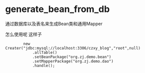 # generate_bean_from_db

通过数据库以及表名来生成Bean类和通用Mapper

怎么使用呢  这样子

            new Creater("jdbc:mysql://localhost:3306/czxy_blog","root",null)
                .allTable()
                .setBeanPackage("org.zj.demo.bean")
                .setMapperPackage("org.zj.demo.dao")
                .handle();
